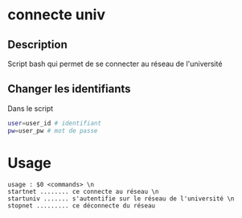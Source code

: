 # connecte univ

## Description
Script bash qui permet de se connecter au réseau de l'université

## Changer les identifiants
Dans le script
```bash
user=user_id # identifiant
pw=user_pw # mot de passe
```

# Usage
```
usage : $0 <commands> \n
startnet ........ ce connecte au réseau \n
startuniv ....... s'autentifie sur le réseau de l'université \n
stopnet ......... ce déconnecte du réseau
```
